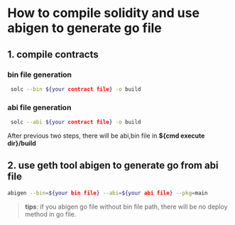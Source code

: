 # How to compile solidity and use abigen to generate go file

## 1. compile contracts

### bin file generation
```sh
 solc --bin ${your contract file} -o build
```

### abi file generation
```sh
 solc --abi ${your contract file} -o build
```

After previous two steps, there will be abi,bin file in **${cmd execute dir}/build** 

## 2. use geth tool abigen to generate go from abi file
```sh
abigen --bin=${your bin file} --abi=${your abi file} --pkg=main
```
> **tips**: if you abigen go file without bin file path, there will be no deploy method in go file.